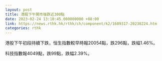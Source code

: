 ```yaml
---
layout: post
title: 港股下午開市後跌近300點
date: 2023-02-24 13:10:45.000000000 +08:00
link: https://news.rthk.hk/rthk/ch/component/k2/1689317-20230224.htm
categories: rthk
---
```


港股下午初段持續下跌，恒生指數較早時報20054點，跌296點，跌幅1.46%。

科技指數報4049點，跌99點，跌幅2.39%。
